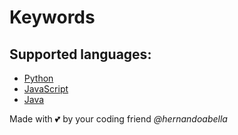 # Keywords

## Supported languages:
- [Python](./python.md)
- [JavaScript](./javascript.md)
- [Java](./java.md)

Made with 💕 by your coding friend *@hernandoabella*
